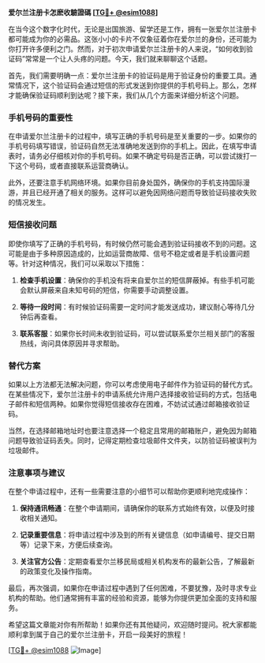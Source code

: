 **爱尔兰注册卡怎麽收驗證碼 [[TG💪+ @esim1088](https://t.me/s/esim1088)]**

在当今这个数字化时代，无论是出国旅游、留学还是工作，拥有一张爱尔兰注册卡都可能成为你的必需品。这张小小的卡片不仅象征着你在爱尔兰的身份，还可能为你打开许多便利之门。然而，对于初次申请爱尔兰注册卡的人来说，“如何收到验证码”常常是一个让人头疼的问题。今天，我们就来聊聊这个话题。

首先，我们需要明确一点：爱尔兰注册卡的验证码是用于验证身份的重要工具。通常情况下，这个验证码会通过短信的形式发送到你提供的手机号码上。那么，怎样才能确保验证码顺利到达呢？接下来，我们从几个方面来详细分析这个问题。

### 手机号码的重要性

在申请爱尔兰注册卡的过程中，填写正确的手机号码是至关重要的一步。如果你的手机号码填写错误，验证码自然无法准确地发送到你的手机上。因此，在填写申请表时，请务必仔细核对你的手机号码。如果不确定号码是否正确，可以尝试拨打一下这个号码，或者直接联系运营商确认。

此外，还要注意手机网络环境。如果你目前身处国外，确保你的手机支持国际漫游，并且已经开通了相关的服务。这样可以避免因网络问题而导致验证码接收失败的情况发生。

### 短信接收问题

即使你填写了正确的手机号码，有时候仍然可能会遇到验证码接收不到的问题。这可能是由于多种原因造成的，比如运营商故障、信号不稳定或者是手机设置问题等。针对这种情况，我们可以采取以下措施：

1. **检查手机设置**：确保你的手机没有将来自爱尔兰的短信屏蔽掉。有些手机可能会默认屏蔽来自未知号码的短信，你需要手动调整设置。
   
2. **等待一段时间**：有时候验证码需要一定时间才能发送成功，建议耐心等待几分钟后再查看。

3. **联系客服**：如果你长时间未收到验证码，可以尝试联系爱尔兰相关部门的客服热线，询问具体原因并寻求帮助。

### 替代方案

如果以上方法都无法解决问题，你可以考虑使用电子邮件作为验证码的替代方式。在某些情况下，爱尔兰注册卡的申请系统允许用户选择接收验证码的方式，包括电子邮件和短信两种。如果你觉得短信接收存在困难，不妨试试通过邮箱接收验证码。

当然，在选择邮箱地址时也要注意选择一个稳定且常用的邮箱账户，避免因为邮箱问题导致验证码丢失。同时，记得定期检查垃圾邮件文件夹，以防验证码被误判为垃圾邮件。

### 注意事项与建议

在整个申请过程中，还有一些需要注意的小细节可以帮助你更顺利地完成操作：

1. **保持通讯畅通**：在整个申请期间，请确保你的联系方式始终有效，以便及时接收相关通知。

2. **记录重要信息**：将申请过程中涉及到的所有关键信息（如申请编号、提交日期等）记录下来，方便后续查询。

3. **关注官方公告**：定期查看爱尔兰移民局或相关机构发布的最新公告，了解最新的政策变化及操作指南。

最后，再次强调，如果你在申请过程中遇到了任何困难，不要犹豫，及时寻求专业机构的帮助。他们通常拥有丰富的经验和资源，能够为你提供更加全面的支持和服务。

希望这篇文章能对你有所帮助！如果你还有其他疑问，欢迎随时提问。祝大家都能顺利拿到属于自己的爱尔兰注册卡，开启一段美好的旅程！

[[TG💪+ @esim1088](https://t.me/s/esim1088) ![Image](https://i.postimg.cc/4NQfJmqS/Snipaste-2025-05-13-00-14-12.png)]